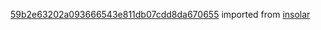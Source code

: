 [59b2e63202a093666543e811db07cdd8da670655](https://github.com/insolar/insolar/commit/59b2e63202a093666543e811db07cdd8da670655) imported from [insolar](https://github.com/insolar/insolar)

